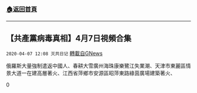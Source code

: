 ###  [:house:返回首頁](https://github.com/ourhimalayas/txt)
---

## 【共產黨病毒真相】4月7日視頻合集
`2020-04-07 12:08 灭共日记` [轉載自GNews](https://gnews.org/zh-hant/165106/)

俄羅斯大量強制遣返中國人、春耕大雪廣州海珠康樂鷺江失業潮、天津市東麗區情景大道一在建高層著火、江西省萍鄉市安源區昭萍東路綠茵廣場建築著火、



0
